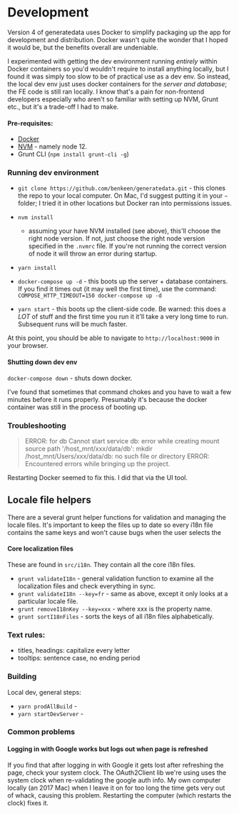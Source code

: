 # Development

Version 4 of generatedata uses Docker to simplify packaging up the app for development and distribution. Docker
wasn't quite the wonder that I hoped it would be, but the benefits overall are undeniable.

I experimented with getting the dev environment running _entirely_ within Docker containers so you'd wouldn't require
to install anything locally, but I found it was simply too slow to be of practical use as a dev env. So instead, the 
local dev env just uses docker containers for the _server and database_; the FE code is still ran locally. I know that's
a pain for non-frontend developers especially who aren't so familiar with setting up NVM, Grunt etc., but it's a
trade-off I had to make. 

#### Pre-requisites:

- [Docker](https://docs.docker.com/get-docker/)
- [NVM](https://github.com/nvm-sh/nvm#installing-and-updating) - namely node 12.
- Grunt CLI (`npm install grunt-cli -g`)


### Running dev environment

- `git clone https://github.com/benkeen/generatedata.git` - this clones the repo to your local computer. On Mac, I'd
suggest putting it in your `~` folder; I tried it in other locations but Docker ran into permissions issues.  

- `nvm install`
    - assuming your have NVM installed (see above), this'll choose the right node version. If not, just choose the 
    right node version specified in the `.nvmrc` file. If you're not running the correct version of node it will 
    throw an error during startup.

- `yarn install`
- `docker-compose up -d` - this boots up the server + database containers. If you find it times out (it may well the 
first time), use the command: `COMPOSE_HTTP_TIMEOUT=150 docker-compose up -d`
- `yarn start` - this boots up the client-side code. Be warned: this does a *LOT* of stuff and the first time you run
it it'll take a very long time to run. Subsequent runs will be much faster. 

At this point, you should be able to navigate to `http://localhost:9000` in your browser.


#### Shutting down dev env

`docker-compose down` - shuts down docker.

I've found that sometimes that command chokes and you have to wait a few minutes before it runs properly. Presumably
it's because the docker container was still in the process of booting up.


### Troubleshooting

> ERROR: for db  Cannot start service db: error while creating mount source path '/host_mnt/xxx/data/db': mkdir /host_mnt/Users/xxx/data/db: no such file or directory
  ERROR: Encountered errors while bringing up the project.

Restarting Docker seemed to fix this. I did that via the UI tool.



## Locale file helpers

There are a several grunt helper functions for validation and managing the locale files. It's important to keep the files
up to date so every i18n file contains the same keys and won't cause bugs when the user selects the 

#### Core localization files

These are found in `src/i18n`. They contain all the core i18n files.

- `grunt validateI18n` - general validation function to examine all the localization files and check everything in sync.
- `grunt validateI18n --key=fr` - same as above, except it only looks at a particular locale file.
- `grunt removeI18nKey --key=xxx` - where xxx is the property name.
- `grunt sortI18nFiles` - sorts the keys of all i18n files alphabetically.


### Text rules:

- titles, headings: capitalize every letter
- tooltips: sentence case, no ending period



### Building

Local dev, general steps:

- `yarn prodAllBuild` - 
- `yarn startDevServer` -


### Common problems

#### Logging in with Google works but logs out when page is refreshed

If you find that after logging in with Google it gets lost after refreshing the page, check your system clock. The 
OAuth2Client lib we're using uses the system clock when re-validating the google auth info. My own computer locally
(an 2017 Mac) when I leave it on for too long the time gets very out of whack, causing this problem. Restarting the 
computer (which restarts the clock) fixes it.
